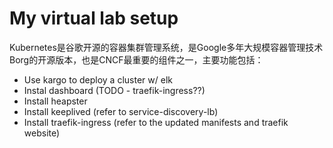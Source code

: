 # My virtual lab setup

Kubernetes是谷歌开源的容器集群管理系统，是Google多年大规模容器管理技术Borg的开源版本，也是CNCF最重要的组件之一，主要功能包括：

- Use kargo to deploy a cluster w/ elk
- Instal dashboard (TODO - traefik-ingress??)
- Install heapster
- Install keeplived (refer to service-discovery-lb)
- Install traefik-ingress (refer to the updated manifests and traefik website)
